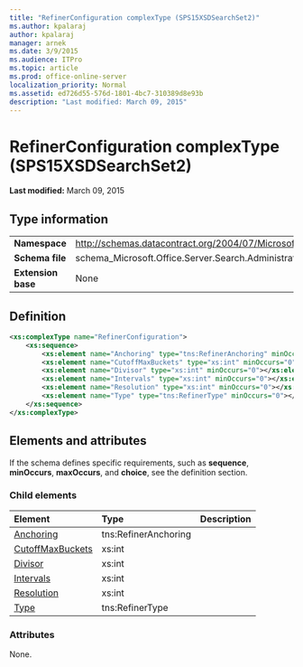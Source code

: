 ```yaml
---
title: "RefinerConfiguration complexType (SPS15XSDSearchSet2)"
ms.author: kpalaraj
author: kpalaraj
manager: arnek
ms.date: 3/9/2015
ms.audience: ITPro
ms.topic: article
ms.prod: office-online-server
localization_priority: Normal
ms.assetid: ed726d55-576d-1801-4bc7-310389d8e93b
description: "Last modified: March 09, 2015"
---
```


# RefinerConfiguration complexType (SPS15XSDSearchSet2)

 **Last modified:** March 09, 2015 
  
## Type information

|||
|:-----|:-----|
|**Namespace** <br/> |http://schemas.datacontract.org/2004/07/Microsoft.Office.Server.Search.Administration  <br/> |
|**Schema file** <br/> |schema_Microsoft.Office.Server.Search.Administration.xsd  <br/> |
|**Extension base** <br/> |None  <br/> |
   
## Definition

```XML
<xs:complexType name="RefinerConfiguration">
    <xs:sequence>
        <xs:element name="Anchoring" type="tns:RefinerAnchoring" minOccurs="0"></xs:element>
        <xs:element name="CutoffMaxBuckets" type="xs:int" minOccurs="0"></xs:element>
        <xs:element name="Divisor" type="xs:int" minOccurs="0"></xs:element>
        <xs:element name="Intervals" type="xs:int" minOccurs="0"></xs:element>
        <xs:element name="Resolution" type="xs:int" minOccurs="0"></xs:element>
        <xs:element name="Type" type="tns:RefinerType" minOccurs="0"></xs:element>
    </xs:sequence>
</xs:complexType>

```

## Elements and attributes

If the schema defines specific requirements, such as **sequence**, **minOccurs**, **maxOccurs**, and **choice**, see the definition section. 
  
### Child elements

|**Element**|**Type**|**Description**|
|:-----|:-----|:-----|
|[Anchoring](anchoring-element-refinerconfiguration-complextypesps15xsdsearchset2.md) <br/> |tns:RefinerAnchoring  <br/> ||
|[CutoffMaxBuckets](cutoffmaxbuckets-element-refinerconfiguration-complextypesps15xsdsearchset2.md) <br/> |xs:int  <br/> ||
|[Divisor](divisor-element-refinerconfiguration-complextypesps15xsdsearchset2.md) <br/> |xs:int  <br/> ||
|[Intervals](intervals-element-refinerconfiguration-complextypesps15xsdsearchset2.md) <br/> |xs:int  <br/> ||
|[Resolution](resolution-element-refinerconfiguration-complextypesps15xsdsearchset2.md) <br/> |xs:int  <br/> ||
|[Type](type-element-refinerconfiguration-complextypesps15xsdsearchset2.md) <br/> |tns:RefinerType  <br/> ||
   
### Attributes

None.
  

